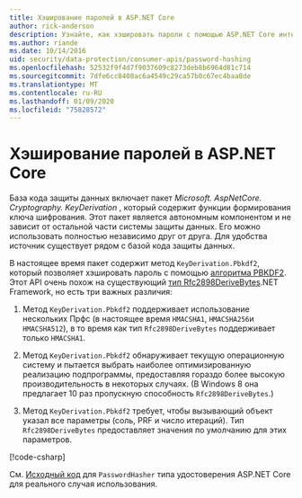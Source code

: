```yaml
---
title: Хэширование паролей в ASP.NET Core
author: rick-anderson
description: Узнайте, как хэшировать пароли с помощью ASP.NET Core интерфейсов API защиты данных.
ms.author: riande
ms.date: 10/14/2016
uid: security/data-protection/consumer-apis/password-hashing
ms.openlocfilehash: 52532f9f4d7f9037609c8273deb8b6964d81c714
ms.sourcegitcommit: 7dfe6cc8408ac6a4549c29ca57b0c67ec4baa8de
ms.translationtype: MT
ms.contentlocale: ru-RU
ms.lasthandoff: 01/09/2020
ms.locfileid: "75828572"
---
```

# <a name="hash-passwords-in-aspnet-core"></a>Хэширование паролей в ASP.NET Core

База кода защиты данных включает пакет *Microsoft. AspNetCore. Cryptography. KeyDerivation* , который содержит функции формирования ключа шифрования. Этот пакет является автономным компонентом и не зависит от остальной части системы защиты данных. Его можно использовать полностью независимо друг от друга. Для удобства источник существует рядом с базой кода защиты данных.

В настоящее время пакет содержит метод `KeyDerivation.Pbkdf2`, который позволяет хэшировать пароль с помощью [алгоритма PBKDF2](https://tools.ietf.org/html/rfc2898#section-5.2). Этот API очень похож на существующий [тип Rfc2898DeriveBytes](/dotnet/api/system.security.cryptography.rfc2898derivebytes).NET Framework, но есть три важных различия:

1. Метод `KeyDerivation.Pbkdf2` поддерживает использование нескольких Прфс (в настоящее время `HMACSHA1`, `HMACSHA256`и `HMACSHA512`), в то время как тип `Rfc2898DeriveBytes` поддерживает только `HMACSHA1`.

2. Метод `KeyDerivation.Pbkdf2` обнаруживает текущую операционную систему и пытается выбрать наиболее оптимизированную реализацию подпрограммы, предоставляя гораздо более высокую производительность в некоторых случаях. (В Windows 8 она предлагает 10 раз пропускную способность `Rfc2898DeriveBytes`.)

3. Метод `KeyDerivation.Pbkdf2` требует, чтобы вызывающий объект указал все параметры (соль, PRF и число итераций). Тип `Rfc2898DeriveBytes` предоставляет значения по умолчанию для этих параметров.

[!code-csharp[](password-hashing/samples/passwordhasher.cs)]

См. [Исходный код](https://github.com/dotnet/AspNetCore/blob/master/src/Identity/Extensions.Core/src/PasswordHasher.cs) для `PasswordHasher` типа удостоверения ASP.NET Core для реального случая использования.
